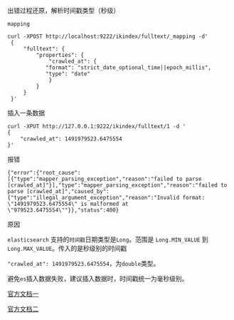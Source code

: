 出错过程还原，解析时间戳类型（秒级）

`mapping`

```
curl -XPOST http://localhost:9222/ikindex/fulltext/_mapping -d'
 {
     "fulltext": {
         "properties": {
             "crawled_at": {
            "format": "strict_date_optional_time||epoch_millis",
            "type": "date"
             }
         }
     }
 }'
```

插入一条数据

```
curl -XPUT http://127.0.0.1:9222/ikindex/fulltext/1 -d '
{
    "crawled_at": 1491979523.6475554
}'
```

报错

```
{"error":{"root_cause":[{"type":"mapper_parsing_exception","reason":"failed to parse [crawled_at]"}],"type":"mapper_parsing_exception","reason":"failed to parse [crawled_at]","caused_by":{"type":"illegal_argument_exception","reason":"Invalid format: \"1491979523.6475554\" is malformed at \"979523.6475554\""}},"status":400}
```

原因

`elasticsearch` 支持的`时间戳`日期类型是`Long`。范围是 `Long.MIN_VALUE` 到 `Long.MAX_VALUE`。传入的是秒级别的时间戳

`"crawled_at": 1491979523.6475554`，为`double`类型。

避免`es`插入数据失败，建议插入数据时，时间戳统一为毫秒级别。

[官方文档一](https://www.elastic.co/guide/en/elasticsearch/reference/current/mapping-date-format.html#strict-date-time)

[官方文档二](https://www.elastic.co/guide/en/elasticsearch/reference/current/date.html)

